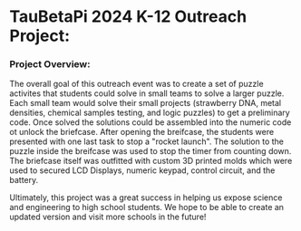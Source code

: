 # TauBetaPi 2024 K-12 Outreach Project:

### Project Overview:

The overall goal of this outreach event was to create a set of puzzle activites that students could solve in small teams to solve a larger puzzle. Each small team would solve their small projects (strawberry DNA, metal densities, chemical samples testing, and logic puzzles) to get a preliminary code. Once solved the solutions could be assembled into the numeric code ot unlock the briefcase. After opening the breifcase, the students were presented with one last task to stop a "rocket launch". The solution to the puzzle inside the breifcase was used to stop the timer from counting down. The briefcase itself was outfitted with custom 3D printed molds which were used to secured LCD Displays, numeric keypad, control circuit, and the battery. 

Ultimately, this project was a great success in helping us expose science and engineering to high school students. We hope to be able to create an updated version and visit more schools in the future!


